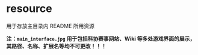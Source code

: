 # resource

用于存放主目录内 README 所用资源  

**注：`main_interface.jpg` 用于包括科协赛事网站、Wiki 等多处游戏界面的展示，其路径、名称、扩展名等均不可更改！！！**  
